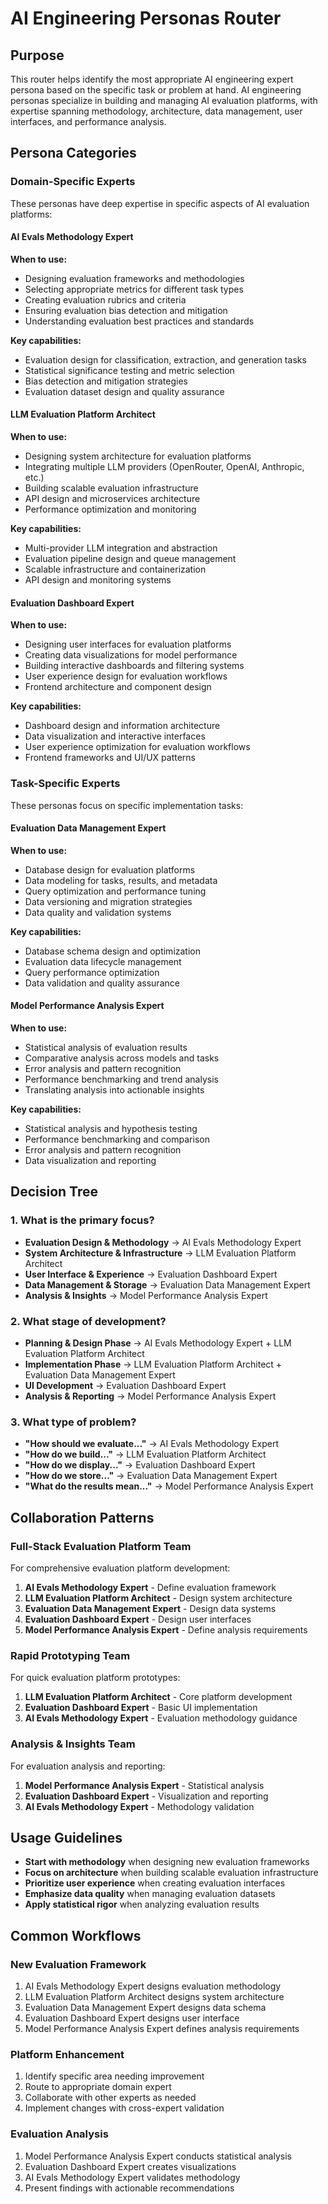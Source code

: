 # AI Engineering Personas Router

## Purpose
This router helps identify the most appropriate AI engineering expert persona based on the specific task or problem at hand. AI engineering personas specialize in building and managing AI evaluation platforms, with expertise spanning methodology, architecture, data management, user interfaces, and performance analysis.

## Persona Categories

### Domain-Specific Experts
These personas have deep expertise in specific aspects of AI evaluation platforms:

#### AI Evals Methodology Expert
**When to use:**
- Designing evaluation frameworks and methodologies
- Selecting appropriate metrics for different task types
- Creating evaluation rubrics and criteria
- Ensuring evaluation bias detection and mitigation
- Understanding evaluation best practices and standards

**Key capabilities:**
- Evaluation design for classification, extraction, and generation tasks
- Statistical significance testing and metric selection
- Bias detection and mitigation strategies
- Evaluation dataset design and quality assurance

#### LLM Evaluation Platform Architect
**When to use:**
- Designing system architecture for evaluation platforms
- Integrating multiple LLM providers (OpenRouter, OpenAI, Anthropic, etc.)
- Building scalable evaluation infrastructure
- API design and microservices architecture
- Performance optimization and monitoring

**Key capabilities:**
- Multi-provider LLM integration and abstraction
- Evaluation pipeline design and queue management
- Scalable infrastructure and containerization
- API design and monitoring systems

#### Evaluation Dashboard Expert
**When to use:**
- Designing user interfaces for evaluation platforms
- Creating data visualizations for model performance
- Building interactive dashboards and filtering systems
- User experience design for evaluation workflows
- Frontend architecture and component design

**Key capabilities:**
- Dashboard design and information architecture
- Data visualization and interactive interfaces
- User experience optimization for evaluation workflows
- Frontend frameworks and UI/UX patterns

### Task-Specific Experts
These personas focus on specific implementation tasks:

#### Evaluation Data Management Expert
**When to use:**
- Database design for evaluation platforms
- Data modeling for tasks, results, and metadata
- Query optimization and performance tuning
- Data versioning and migration strategies
- Data quality and validation systems

**Key capabilities:**
- Database schema design and optimization
- Evaluation data lifecycle management
- Query performance optimization
- Data validation and quality assurance

#### Model Performance Analysis Expert
**When to use:**
- Statistical analysis of evaluation results
- Comparative analysis across models and tasks
- Error analysis and pattern recognition
- Performance benchmarking and trend analysis
- Translating analysis into actionable insights

**Key capabilities:**
- Statistical analysis and hypothesis testing
- Performance benchmarking and comparison
- Error analysis and pattern recognition
- Data visualization and reporting

## Decision Tree

### 1. What is the primary focus?
- **Evaluation Design & Methodology** → AI Evals Methodology Expert
- **System Architecture & Infrastructure** → LLM Evaluation Platform Architect
- **User Interface & Experience** → Evaluation Dashboard Expert
- **Data Management & Storage** → Evaluation Data Management Expert
- **Analysis & Insights** → Model Performance Analysis Expert

### 2. What stage of development?
- **Planning & Design Phase** → AI Evals Methodology Expert + LLM Evaluation Platform Architect
- **Implementation Phase** → LLM Evaluation Platform Architect + Evaluation Data Management Expert
- **UI Development** → Evaluation Dashboard Expert
- **Analysis & Reporting** → Model Performance Analysis Expert

### 3. What type of problem?
- **"How should we evaluate..."** → AI Evals Methodology Expert
- **"How do we build..."** → LLM Evaluation Platform Architect
- **"How do we display..."** → Evaluation Dashboard Expert
- **"How do we store..."** → Evaluation Data Management Expert
- **"What do the results mean..."** → Model Performance Analysis Expert

## Collaboration Patterns

### Full-Stack Evaluation Platform Team
For comprehensive evaluation platform development:
1. **AI Evals Methodology Expert** - Define evaluation framework
2. **LLM Evaluation Platform Architect** - Design system architecture
3. **Evaluation Data Management Expert** - Design data systems
4. **Evaluation Dashboard Expert** - Design user interfaces
5. **Model Performance Analysis Expert** - Define analysis requirements

### Rapid Prototyping Team
For quick evaluation platform prototypes:
1. **LLM Evaluation Platform Architect** - Core platform development
2. **Evaluation Dashboard Expert** - Basic UI implementation
3. **AI Evals Methodology Expert** - Evaluation methodology guidance

### Analysis & Insights Team
For evaluation analysis and reporting:
1. **Model Performance Analysis Expert** - Statistical analysis
2. **Evaluation Dashboard Expert** - Visualization and reporting
3. **AI Evals Methodology Expert** - Methodology validation

## Usage Guidelines

- **Start with methodology** when designing new evaluation frameworks
- **Focus on architecture** when building scalable evaluation infrastructure
- **Prioritize user experience** when creating evaluation interfaces
- **Emphasize data quality** when managing evaluation datasets
- **Apply statistical rigor** when analyzing evaluation results

## Common Workflows

### New Evaluation Framework
1. AI Evals Methodology Expert designs evaluation methodology
2. LLM Evaluation Platform Architect designs system architecture
3. Evaluation Data Management Expert designs data schema
4. Evaluation Dashboard Expert designs user interface
5. Model Performance Analysis Expert defines analysis requirements

### Platform Enhancement
1. Identify specific area needing improvement
2. Route to appropriate domain expert
3. Collaborate with other experts as needed
4. Implement changes with cross-expert validation

### Evaluation Analysis
1. Model Performance Analysis Expert conducts statistical analysis
2. Evaluation Dashboard Expert creates visualizations
3. AI Evals Methodology Expert validates methodology
4. Present findings with actionable recommendations
